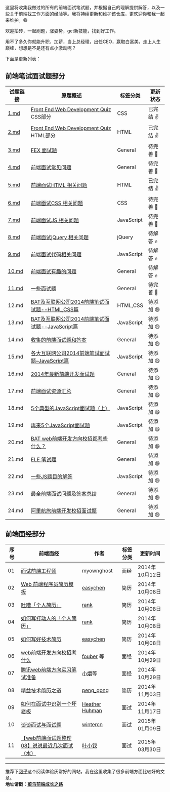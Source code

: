 这里将收集我做过的所有的前端面试笔试题，并根据自己的理解提供解答，以及一些关于前端找工作方面的经验等。我将持续更新和维护该仓库，更欢迎你和我一起来维护。:smile:

欢迎拍砖，一起刷题，涨姿势，get新技能，找到好工作。

用不了多久你就能升职、加薪，当上总经理，出任CEO，赢取白富美，走上人生巅峰，想想是不是还有点小激动呢？

下面是更新列表：

## 前端笔试面试题部分

|试题链接|原题概述|标签分类|更新状态|
|---|---|---|---|
|[1.md](https://github.com/paddingme/Front-end-Web-Development-Interview-Question/blob/master/前端试题/1.md) |<a href="http://davidshariff.com/quiz/" target="_blank">Front End Web Development Quiz</a> CSS部分| CSS |已完结 :v: |
|[2.md](https://github.com/paddingme/Front-end-Web-Development-Interview-Question/blob/master/前端试题/2.md)|<a href="http://davidshariff.com/quiz/" target="_blank">Front End Web Development Quiz</a> HTML部分| HTML |已完结 :v: |
|[3.md](https://github.com/paddingme/Front-end-Web-Development-Interview-Question/blob/master/前端试题/3.md)|<a href="https://github.com/fex-team/interview-questions" target="_blank">FEX 面试题</a>| General|待完善 :punch: |
|[4.md](https://github.com/paddingme/Front-end-Web-Development-Interview-Question/blob/master/前端试题/4.md)|<a href="https://github.com/darcyclarke/Front-end-Developer-Interview-Questions#general" target="_blank">前端面试常见问题</a>| General|待完善 :punch: |
|[5.md](https://github.com/paddingme/Front-end-Web-Development-Interview-Question/blob/master/前端试题/5.md)|<a href="https://github.com/darcyclarke/Front-end-Developer-Interview-Questions#html" target="_blank">前端面试HTML 相关问题</a>| HTML|已完结 :v: |
|[6.md](https://github.com/paddingme/Front-end-Web-Development-Interview-Question/blob/master/前端试题/6.md)|<a href="https://github.com/darcyclarke/Front-end-Developer-Interview-Questions#css" target="_blank">前端面试CSS 相关问题</a>| CSS |待完善 :punch: |
|[7.md](https://github.com/paddingme/Front-end-Web-Development-Interview-Question/blob/master/前端试题/7.md)|<a href="https://github.com/darcyclarke/Front-end-Developer-Interview-Questions#js" target="_blank">前端面试JS 相关问题</a>|JavaScript|待完善 :punch: |
|[8.md](https://github.com/paddingme/Front-end-Web-Development-Interview-Question/blob/master/前端试题/8.md)|<a href="https://github.com/darcyclarke/Front-end-Developer-Interview-Questions#jquery" target="_blank">前端面试jQuery 相关问题</a>|jQuery|待解答 :fist: |
|[9.md](https://github.com/paddingme/Front-end-Web-Development-Interview-Question/blob/master/前端试题/9.md)|<a href="https://github.com/darcyclarke/Front-end-Developer-Interview-Questions#jscode" target="_blank">前端面试代码相关问题</a>|JavaScript|待解答 :fist: |
|[10.md](https://github.com/paddingme/Front-end-Web-Development-Interview-Question/blob/master/前端试题/10.md)|<a href="https://github.com/darcyclarke/Front-end-Developer-Interview-Questions#fun" target="_blank">前端面试有趣的问题</a>| General|待解答 :fist: |
|[11.md](https://github.com/paddingme/Front-end-Web-Development-Interview-Question/blob/master/前端试题/11.md)|<a href="javascript:void(0);">一些面试题</a>| General|待完善 :punch: |
|12.md|[BAT及互联网公司2014前端笔试面试题--HTML,CSS篇](http://www.cnblogs.com/coco1s/p/4034937.html)|HTML,CSS|待添加 :smile:|
|13.md|[BAT及互联网公司2014前端笔试面试题--JavaScript篇](http://www.cnblogs.com/coco1s/p/4029708.html)|JavaScript|待添加 :smile:|
|14.md|[收集的前端面试题和答案](https://github.com/qiu-deqing/FE-interview)|General|待添加 :smile:|
|15.md|[各大互联网公司2014前端笔试面试题–JavaScript篇](http://www.codeceo.com/article/2014-javascript-interview.html#13688-tsina-1-6076-57d4d90508c08d162896a47818ce968b)|JavaScript|待添加 :smile:|
|16.md|[2014年最新前端开发面试题](https://github.com/markyun/My-blog/tree/master/Front-end-Developer-Questions/Questions-and-Answers)| General|待添加 :smile: |
|17.md|[前端面试资源汇总](https://github.com/infp/Front-end-Interview)| General|待添加 :smile: |
|18.md|[5个典型的JavaScript面试题（上）](http://web.jobbole.com/80564/)|JavaScript|待添加 :smile:|
|19.md|[再来5个JavaScript面试题](http://web.jobbole.com/81785/)|JavaScript|待添加 :smile:|
|20.md| [BAT web前端开发方向校招都考些什么？](http://www.zhihu.com/question/26188893)|General|待添加 :smile: |
|21.md| [ELE 笔试题](https://github.com/sofish/hire)|General|待添加 :smile: |
|22.md| [一些JS题目的解答](https://github.com/xufei/blog/blob/master/posts/2013-12-02-%E4%B8%80%E4%BA%9BJS%E9%A2%98%E7%9B%AE%E7%9A%84%E8%A7%A3%E7%AD%94.md)|JavaScript|待添加 :smile: |
|23.md| [最全前端面试问题及答案总结](https://github.com/allenGKC/Front-end-Interview-questions)|General|待添加 :smile: |
|24.md| [阿里航旅前端开发校招面试题 ](https://github.com/jayli/jayli.github.com/issues/19)|General|待添加 :smile: |


## 前端面经部分

|序号|前端面经|作者|标签分类|更新时间
|---|---|---|---|---|
|01|[面试前端工程师](https://github.com/paddingme/Front-end-Web-Development-Interview-Question/blob/master/前端面经/interview.md)|[myownghost](http://ourjs.com/detail/52c4145d7986593603000009#rd?sukey=7786c31c0afdeabc7928a445a9744921eda681243c734321ca8feb87d38f5858e89c613121f933167fb042b2f0020190)|面经|2014年10月12日|
|02|[ Web 前端程序员简历模板](https://github.com/paddingme/Front-end-Web-Development-Interview-Question/blob/master/前端面经/web.md)|[easychen](https://github.com/geekcompany/ResumeSample)|简历|2014年10月08日|
|03|[吐嘈「个人简历」](http://mp.weixin.qq.com/s?__biz=MzA5NDY0ODkxNA==&mid=200168752&idx=1&sn=348edc7956f1ac9652aa2523b902bef5&scene=4)|[rank](http://mp.weixin.qq.com/s?__biz=MzA5NDY0ODkxNA==&mid=200168752&idx=1&sn=348edc7956f1ac9652aa2523b902bef5&scene=4)|简历|2014年10月08日|
|04|[如何写打动人的「个人简历」](http://mp.weixin.qq.com/s?__biz=MzA5NDY0ODkxNA==&mid=200173772&idx=1&sn=895a5c66548c1b4a72153b2217350ca1&scene=4)|[rank](http://mp.weixin.qq.com/s?__biz=MzA5NDY0ODkxNA==&mid=200173772&idx=1&sn=895a5c66548c1b4a72153b2217350ca1&scene=4)|简历|2014年10月08日|
|05|[如何写好技术简历 ](http://get.jobdeer.com/744.get)|[easychen](http://get.jobdeer.com/744.get)|简历|2014年10月08日|
|06|[web前端开发方向校招考什么](http://www.zhihu.com/question/26188893)|[fouber](https://github.com/fouber) 等|面经|2014年10月29日|
|07|[腾讯web前端方向实习笔试准备](http://www.zhihu.com/question/20966351/answer/24401878)|[小爝](http://www.zhihu.com/people/xiao-jue-83)等|面经|2014年10月29日|
|08|[精益技术简历之道](http://www.cnblogs.com/figure9/p/lean-technical-resume.html)|[peng_gong](http://weibo.com/pegong)|简历|2014年11月03日|
|09|[如何在面试中识别一个坏老板](http://get.jobdeer.com/6384.get/)|[Heather Huhman](https://www.linkedin.com/today/post/article/20140930113457-10999323-how-to-spot-a-bad-boss-during-a-job-interview)|面试|2014年11月17日|
|10|[谈谈面试与面试题](https://github.com/wintercn/blog/issues/4)| [wintercn](https://github.com/wintercn)|面试|2015年01月09日|
|11|[【web前端面试题整理08】说说最近几次面试（水）](http://www.cnblogs.com/yexiaochai/p/4366051.html)| [叶小钗](http://weibo.com/yiquinian)|面试|2015年03月30日|


---

推荐下[阅乎](http://yuehu.io)这个阅读体验灰常好的网站，我在这里收集了很多前端方面比较好的文章。  
**地址请戳：[菜鸟前端成长之路](http://yuehu.io/padding-me)**

